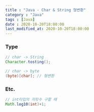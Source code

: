 ```yaml
---
title : "Java - Char & String 형변환"
category : "Java"
tags : [Java]
date : 2020-10-20T18:00:00
last_modified_at: 2020-10-20T18:00:00
---
```

### Type

```java
// char -> String
Character.tosting();

// char -> byte
(byte)[char]; // 형변환
```



### Etc.

```java
// int타입의 자릿수 구할 때
Math.log10(int)+1;

```

